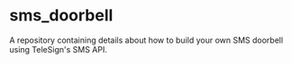 # sms_doorbell
A repository containing details about how to build your own SMS doorbell using TeleSign's SMS API. 
